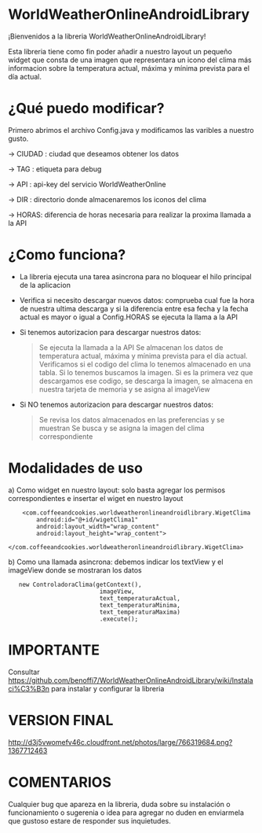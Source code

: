 WorldWeatherOnlineAndroidLibrary
================================

¡Bienvenidos a la libreria WorldWeatherOnlineAndroidLibrary!

Esta libreria tiene como fin poder añadir a nuestro layout un pequeño widget que consta de una imagen que
representara un icono del clima más informacion sobre la temperatura actual, máxima y mínima prevista para el día actual.


¿Qué puedo modificar?
================================

Primero abrimos el archivo Config.java y modificamos las varibles a nuestro gusto. 

-> CIUDAD : ciudad que deseamos obtener los datos

-> TAG : etiqueta para debug

-> API : api-key del servicio WorldWeatherOnline

-> DIR : directorio donde almacenaremos los iconos del clima

-> HORAS: diferencia de horas necesaria para realizar la proxima llamada a la API

 
¿Como funciona?
================================

* La libreria ejecuta una tarea asincrona para no bloquear el hilo principal de la aplicacion

* Verifica si necesito descargar nuevos datos: comprueba cual fue la hora de nuestra ultima descarga y si la diferencia
entre esa fecha y la fecha actual es mayor o igual a Config.HORAS se ejecuta la llama a la API

* Si tenemos autorizacion para descargar nuestros datos: 

  > Se ejecuta la llamada a la API
	> Se almacenan los datos de temperatura actual, máxima y mínima prevista para el día actual. 
	> Verificamos si el codigo del clima lo tenemos almacenado en una tabla. Si lo tenemos buscamos la imagen. 
	  Si es la primera vez que descargamos ese codigo, se descarga la imagen, se almacena en nuestra tarjeta de memoria
	  y se asigna al imageView
	  
* Si NO tenemos autorizacion para descargar nuestros datos:

	> Se revisa los datos almacenados en las preferencias y se muestran
	> Se busca y se asigna la imagen del clima correspondiente
	
Modalidades de uso
================================

a) Como widget en nuestro layout: solo basta agregar los permisos correspondientes e insertar el wiget en nuestro layout


        <com.coffeeandcookies.worldweatheronlineandroidlibrary.WigetClima 
	        android:id="@+id/wigetClima1" 
	        android:layout_width="wrap_content"
	        android:layout_height="wrap_content">
        </com.coffeeandcookies.worldweatheronlineandroidlibrary.WigetClima> 


b) Como una llamada asincrona: debemos indicar los textView y el imageView donde se mostraran los datos

	   new ControladoraClima(getContext(), 
	                          imageView, 
	                          text_temperaturaActual, 
	                          text_temperaturaMinima, 
	                          text_temperaturaMaxima)
	                          .execute();
	                          
IMPORTANTE
================================

Consultar https://github.com/benoffi7/WorldWeatherOnlineAndroidLibrary/wiki/Instalaci%C3%B3n para instalar y configurar la libreria

VERSION FINAL
================================

http://d3j5vwomefv46c.cloudfront.net/photos/large/766319684.png?1367712463

COMENTARIOS
================================

Cualquier bug que apareza en la libreria, duda sobre su instalación o funcionamiento o sugerenia o idea para agregar no duden
en enviarmela que gustoso estare de responder sus inquietudes.
	                          

